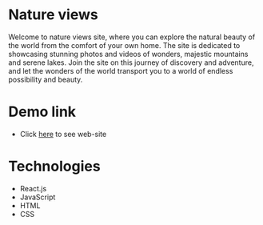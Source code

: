 # Nature views
Welcome to nature views site, where you can explore the natural beauty of the world from the comfort of your own home. The site is dedicated to showcasing stunning photos and videos of wonders, majestic mountains and serene lakes.
Join the site on this journey of discovery and adventure, and let the wonders of the world transport you to a world of endless possibility and beauty.

# Demo link
- Click [here](https://anna-inozemets.github.io/nature-views/) to see web-site

# Technologies
- React.js
- JavaScript
- HTML
- CSS
